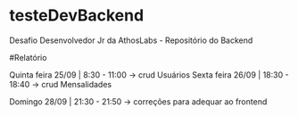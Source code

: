 # testeDevBackend
Desafio Desenvolvedor Jr da AthosLabs - Repositório do Backend

#Relatório

Quinta feira 25/09 | 8:30 - 11:00 -> crud Usuários
Sexta feira 26/09 | 18:30 - 18:40 -> crud Mensalidades

Domingo 28/09 | 21:30 - 21:50 -> correções para adequar ao frontend
